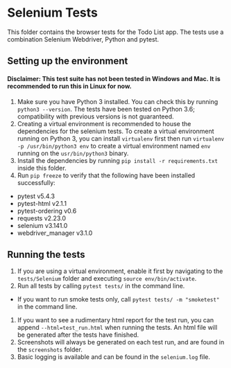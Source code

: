 # Selenium Tests

This folder contains the browser tests for the Todo List app. The tests use a combination Selenium Webdriver, Python and pytest.

## Setting up the environment

#### Disclaimer: This test suite has not been tested in Windows and Mac. It is recommended to run this in Linux for now.

1. Make sure you have Python 3 installed. You can check this by running `python3 --version`. The tests have been tested on Python 3.6; compatibility with previous versions is not guaranteed.
1. Creating a virtual environment is recommended to house the dependencies for the selenium tests. To create a virtual environment running on Python 3, you can install `virtualenv` first then run `virtualenv -p /usr/bin/python3 env` to create a virtual environment named `env` running on the `usr/bin/python3` binary.
1. Install the dependencies by running `pip install -r requirements.txt` inside this folder.
1. Run `pip freeze` to verify that the following have been installed successfully:
  - pytest v5.4.3
  - pytest-html v2.1.1
  - pytest-ordering v0.6
  - requests v2.23.0
  - selenium v3.141.0
  - webdriver_manager v3.1.0

## Running the tests

1. If you are using a virtual environment, enable it first by navigating to the `tests/Selenium` folder and executing `source env/bin/activate`.
1. Run all tests by calling `pytest tests/` in the command line.
  - If you want to run smoke tests only, call `pytest tests/ -m "smoketest"` in the command line.
1. If you want to see a rudimentary html report for the test run, you can append `--html=test_run.html` when running the tests. An html file will be generated after the tests have finished.
1. Screenshots will always be generated on each test run, and are found in the `screenshots` folder.
1. Basic logging is available and can be found in the `selenium.log` file.
